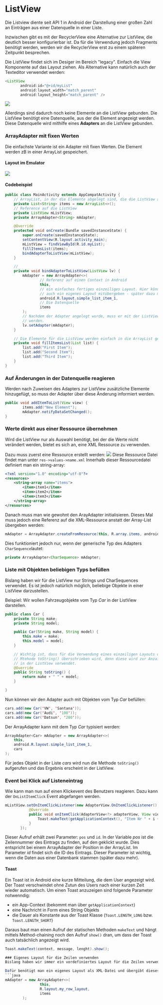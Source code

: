 # ListView
Die Listview diente seit API 1 in Android der Darstellung einer großen Zahl an Einträgen aus einer Datenquelle in einer Liste.

Inzwischen gibt es mit der RecyclerView eine Alternative zur ListView, die deutlich besser konfigurierbar ist. Da für die Verwendung jedoch Fragments benötigt werden, werden wir die RecyclerView erst zu einem späteren Zeitpunkt besprechen.

Die ListView findet sich im Desiger im Bereich "legacy". Einfach die View Komponente auf das Layout ziehen. Als Alternative kann natürlich auch der Texteditor verwendet werden:

```java
<ListView
       android:id="@+id/myList"
       android:layout_width="match_parent"
       android:layout_height="match_parent" />
```

![](assets/020-ListViews-958bd096.png)

Allerdings sind dadurch noch keine Elemente an die ListView gebunden. Die ListView benötigt eine Datenquelle, aus der die Element angezeigt werden. Diese Datenquelle wird mithilfe eines __Adapters__ an die ListView gebunden.

### ArrayAdapter mit fixen Werten
Die einfachste Variante ist ein Adapter mit fixen Werten. Die Element werden zB in einer ArrayList gespeichert.

#### Layout im Emulator
![](assets/020-ListViews-24efb3eb.png)

#### Codebeispiel
```java
public class MainActivity extends AppCompatActivity {
    // ArrayList, in der die Elemente abgelegt sind, die die ListView anzeigt
    private List<String> items = new ArrayList<>();
    // Reference auf die ListView
    private ListView mListView;
    private ArrayAdapter<String> mAdapter;

    @Override
    protected void onCreate(Bundle savedInstanceState) {
        super.onCreate(savedInstanceState);
        setContentView(R.layout.activity_main);
        mListView = findViewById(R.id.myList);
        fillItemsList(items);
        bindAdapterToListView(mListView);
    }

    //
    private void bindAdapterToListView(ListView lv) {
        mAdapter = new ArrayAdapter<>(
                // Referenz auf einen Context in Android
                this,
                // ein einfaches fertiges einzeiliges Layout. Hier könnte mann
                // auch ein eigenes Layout mitübergeben - später dazu mehr
                android.R.layout.simple_list_item_1,
                // Die Datenquelle
                items
        );
        // Nachdem der Adapter angelegt wurde, muss er mit der ListView verbunden
        // werden.
        lv.setAdapter(mAdapter);
    }

    // Die Elemente für die ListView werden einfach in die ArrayList gespeichert
    private void fillItemsList(List list) {
        list.add("First Item");
        list.add("Second Item");
        list.add("Third Item");
    }
}
```
### Auf Änderungen in der Datenquelle reagieren
Werden nach Zuweisen des Adapters zur ListView zusätzliche Elemente hinzugefügt, so muss der Adapter über diese Änderung informiert werden.

```java
public void addItemToList(View view) {
        items.add("New Element");
        mAdapter.notifyDataSetChanged();
}
```

### Werte direkt aus einer Ressource übernehmen
Wird die ListView nur als Auswahl benötigt, bei der die Werte nicht verändert werden, bietet es sich an, eine XML Ressource zu verwenden.

Dazu muss zuerst eine Ressource erstellt werden:
![](assets/020-ListViews-RecyclerView-b2528d3b.png)
Diese Ressource Datei findet man unter ```res->values->name.xml```
Innerhalb dieser Ressourcedatei definiert man ein string-array:
```xml
<?xml version="1.0" encoding="utf-8"?>
<resources>
    <string-array name="items">
        <item>item1</item>
        <item>item2</item>
        <item>item3</item>
    </string-array>
</resources>
```
Danach muss man wie gewohnt den ArayAdapter initialisieren. Dieses Mal muss jedoch eine Referenz auf die XML-Ressource anstatt der Array-List übergeben werden:
```java
mAdapter = ArrayAdapter.createFromResource(this, R.array.items, android.R.layout.simple_list_item_1);
```
Dies funktioniert jedoch nur, wenn der generische Typ des Adapters ```CharSequence```lautet:
```java
private ArrayAdapter<CharSequence> mAdapter;
```
### Liste mit Objekten beliebigen Typs befüllen
Bislang haben wir für die ListView nur Strings und CharSequences verwendet. Es ist jedoch natürlich möglich, beliebige Objekte in einer ListView darzustellen.

Beispiel: Wir wollen Fahrzeugobjekte vom Typ _Car_ in der ListView darstellen.
```java
public class Car {
    private String make;
    private String model;

    public Car(String make, String model) {
        this.make = make;
        this.model = model;
    }

    // Wichtig ist, dass für die Verwendung eines einzeiligen Layouts die
    // Mtehode toString() überschrieben wird, denn diese wird zur Anzaige
    // in der ListView verwendet.
    @Override
    public String toString() {
        return make + " " + model;
    }

}
```
Nun können wir den Adapter auch mit Objekten vom Typ _Car_ befüllen:
```java
cars.add(new Car('VW', 'Santana'));
cars.add(new Car('Audi', '100'));
cars.add(new Car('Datsun', '280'));
```
Der ArrayAdapter kann mit dem Typ _Car_ typisiert werden:
```java
ArrayAdapter<Car> mAdapter = new ArrayAdapter<>(
    this,
    android.R.layout.simple_list_item_1,
    cars
);
```
Für jedes Objekt in der Liste _cars_ wird nun die Methode ```toString()``` aufgerufen und das Ergebnis erscheint in der ListView.

### Event bei Klick auf Listeneintrag
Wie kann man nun auf einen Klickevent des Benutzers reagieren. Dazu kann der ```OnListItemClick``` Event abgefangen werden.
```java
mListView.setOnItemClickListener(new AdapterView.OnItemClickListener() {
           @Override
           public void onItemClick(AdapterView<?> adapterView, View view, int pos, long id) {
               Toast.makeText(getApplicationContext(), "Item Nr " + i + " klicked", Toast.LENGTH_LONG).show();
           }
       });
```
Dieser Aufruf erhält zwei Parameter: ```pos``` und ```id```. In der Variable _pos_ ist die Zeilennummer des Eintrags zu finden, auf den geklickt wurde. Dies entspricht bei einem ArrayAdapter der Position in der ArrayList.
Im Parameter _id_ findet sich die ID des Eintrags. Dieser Parameter ist wichtig, wenn die Daten aus einer Datenbank stammen (später dazu mehr).

#### Toast
Ein Toast ist in Android eine kurze Mitteilung, die dem User angezeigt wird. Der Toast verschwindet ohne Zutun des Users nach einer kurzen Zeit wieder automatisch. Um einen Toast anzuzeigen sind folgende Parameter notwenndig:
- ein App-Context (bekommt man über ```getApplicationContext```)
- eine Nachricht in Form eines String Objekts
- die Dauer als Konstante aus der Toast Klasse (```Toast.LENGTH_LONG``` bzw. ```Toast.LENGTH_SHORT```)

Daraus baut man einen Aufruf der statischen Methoden ```makeText``` und hängt mittels Method-chaining noch den Aufruf ```show()``` dran, um dass der Toast auch tatsächlich angezeigt wird.
```java
Toast.makeText(context, message, lenght).show();

### Eigenes Layout für die Zeilen verwenden
Bislang haben wir immer ein vordefiniertes Layout für die Zeilen verwendet. Möchte man komplexere Layouts einsetzen, ist dies genauso möglich.

Dafür benötigt man ein eigenes Layout als XML-Datei und übergibt dieses LayoutFile beim Erstellen des AdapterObjekts:
```java
mAdapter = new ArrayAdapter<>(                
                this,
                R.layout.my_row_layout,                
                items
        );
```
